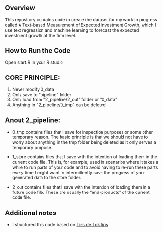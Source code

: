 Overview
--------

This repository contains code to create the dataset for my work in progress called A Text-based Measurement of Expected Investment Growth, which I use text regression and machine learning to forecast the expected investment growth at the firm level.

How to Run the Code
-------------------
Open start.R in your R studio

CORE PRINCIPLE:
--------------
1. Never modify 0_data
2. Only save to "pipeline" folder
3. Only load from "2_pipeline/2_out" folder or "0_data"
4. Anything in "2_pipeline/0_tmp" can be deleted

Anout 2_pipeline:
----------------
- 0_tmp contains files that I save for inspection purposes or some other temporary reason. The basic principle is that we should not have to worry about anything in the tmp folder being deleted as it only serves a temporary purpose.

- 1_store contains files that I save with the intention of loading them in the current code file. This is, for example, used in scenarios where it takes a while to run parts of your code and to avoid having to re-run these parts every time I might want to intermittently save the progress of your generated data to the store folder.

- 2_out contains files that I save with the intention of loading them in a future code file. These are usually the “end-products” of the current code file.

Additional notes
----------------
- I structured this code based on [Ties de Tok tips](https://arc.eaa-online.org/blog/how-keep-your-projects-organized-part-1-folder-structure)


